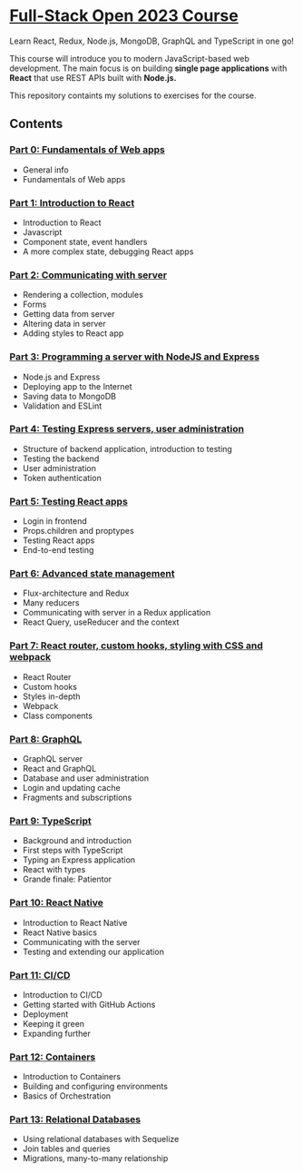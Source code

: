 # [Full-Stack Open 2023 Course](https://fullstackopen.com/en/)

Learn React, Redux, Node.js, MongoDB, GraphQL and TypeScript in one go! 

This course will introduce you to modern JavaScript-based web development. The main focus is on building **single page applications** with **React** that use REST APIs built with **Node.js.**

This repository containts my solutions to exercises for the course.

## Contents

### [Part 0: Fundamentals of Web apps](https://fullstackopen.com/en/part0)
+ General info
+ Fundamentals of Web apps
### [Part 1: Introduction to React](https://fullstackopen.com/en/part1)
+ Introduction to React
+ Javascript
+ Component state, event handlers
+ A more complex state, debugging React apps
### [Part 2: Communicating with server](https://fullstackopen.com/en/part2)
+ Rendering a collection, modules
+ Forms
+ Getting data from server
+ Altering data in server
+ Adding styles to React app
### [Part 3: Programming a server with NodeJS and Express](https://fullstackopen.com/en/part3)
+ Node.js and Express
+ Deploying app to the Internet
+ Saving data to MongoDB
+ Validation and ESLint
### [Part 4: Testing Express servers, user administration](https://fullstackopen.com/en/part4)
+ Structure of backend application, introduction to testing
+ Testing the backend
+ User administration
+ Token authentication
### [Part 5: Testing React apps](https://fullstackopen.com/en/part5)
+ Login in frontend
+ Props.children and proptypes
+ Testing React apps
+ End-to-end testing
### [Part 6: Advanced state management](https://fullstackopen.com/en/part6)
+ Flux-architecture and Redux
+ Many reducers
+ Communicating with server in a Redux application
+ React Query, useReducer and the context
### [Part 7: React router, custom hooks, styling with CSS and webpack](https://fullstackopen.com/en/part7)
+ React Router
+ Custom hooks
+ Styles in-depth
+ Webpack
+ Class components
### [Part 8: GraphQL](https://fullstackopen.com/en/part8)
+ GraphQL server
+ React and GraphQL
+ Database and user administration
+ Login and updating cache
+ Fragments and subscriptions
### [Part 9: TypeScript](https://fullstackopen.com/en/part9)
+ Background and introduction
+ First steps with TypeScript
+ Typing an Express application
+ React with types
+ Grande finale: Patientor
### [Part 10: React Native](https://fullstackopen.com/en/part10)
+ Introduction to React Native
+ React Native basics
+ Communicating with the server
+ Testing and extending our application
### [Part 11: CI/CD](https://fullstackopen.com/en/part11)
+ Introduction to CI/CD
+ Getting started with GitHub Actions
+ Deployment
+ Keeping it green
+ Expanding further
### [Part 12: Containers](https://fullstackopen.com/en/part12)
+ Introduction to Containers
+ Building and configuring environments
+ Basics of Orchestration
### [Part 13: Relational Databases](https://fullstackopen.com/en/part13)
+ Using relational databases with Sequelize
+ Join tables and queries
+ Migrations, many-to-many relationship
